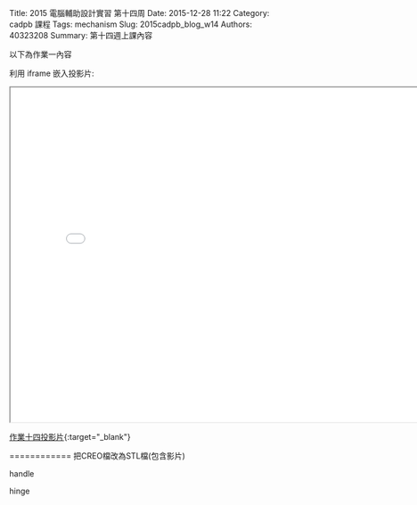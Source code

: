 Title: 2015 電腦輔助設計實習 第十四周
Date: 2015-12-28 11:22
Category: cadpb 課程
Tags: mechanism
Slug: 2015cadpb_blog_w14
Authors: 40323208
Summary: 第十四週上課內容

以下為作業一內容

利用 iframe 嵌入投影片:

<iframe src=" cadp_w14_lecture.html" width="800" height="600"></iframe>

[作業十四投影片]( cadp_w14_lecture.html){:target="_blank"}


============
把CREO檔改為STL檔(包含影片)

handle
<script src="https://embed.github.com/view/3d/40323208/group3/blob/master/handle.stl"></script>

hinge
<script src="https://embed.github.com/view/3d/40323208/group3/blob/master/hinge.stl"></script>

